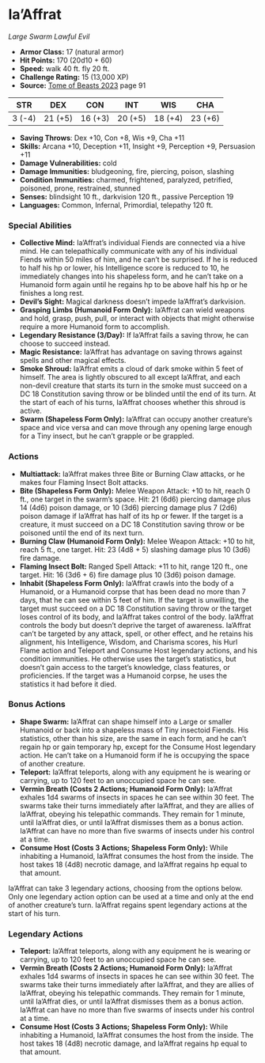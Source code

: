 # Ia’Affrat

*Large* *Swarm* *Lawful Evil*

- **Armor Class:** 17 (natural armor)
- **Hit Points:** 170 (20d10 + 60)
- **Speed:** walk 40 ft. fly 20 ft.
- **Challenge Rating:** 15 (13,000 XP)
- **Source:** [Tome of Beasts 2023](https://koboldpress.com/kpstore/product/tome-of-beasts-1-2023-edition/) page 91

| STR | DEX | CON | INT | WIS | CHA |
| --- | --- | --- | --- | --- | --- |
| 3 (-4) | 21 (+5) | 16 (+3) | 20 (+5) | 18 (+4) | 23 (+6) |

- **Saving Throws**: Dex +10, Con +8, Wis +9, Cha +11
- **Skills:** Arcana +10, Deception +11, Insight +9, Perception +9, Persuasion +11
- **Damage Vulnerabilities:** cold
- **Damage Immunities:** bludgeoning, fire, piercing, poison, slashing
- **Condition Immunities:** charmed, frightened, paralyzed, petrified, poisoned, prone, restrained, stunned
- **Senses:** blindsight 10 ft., darkvision 120 ft., passive Perception 19
- **Languages:** Common, Infernal, Primordial, telepathy 120 ft.

### Special Abilities

- **Collective Mind:** Ia’Affrat’s individual Fiends are connected via a hive mind. He can telepathically communicate with any of his individual Fiends within 50 miles of him, and he can’t be surprised. If he is reduced to half his hp or lower, his Intelligence score is reduced to 10, he immediately changes into his shapeless form, and he can’t take on a Humanoid form again until he regains hp to be above half his hp or he finishes a long rest.
- **Devil’s Sight:** Magical darkness doesn’t impede Ia’Affrat’s darkvision.
- **Grasping Limbs (Humanoid Form Only):** Ia’Affrat can wield weapons and hold, grasp, push, pull, or interact with objects that might otherwise require a more Humanoid form to accomplish.
- **Legendary Resistance (3/Day):** If Ia’Affrat fails a saving throw, he can choose to succeed instead.
- **Magic Resistance:** Ia’Affrat has advantage on saving throws against spells and other magical effects.
- **Smoke Shroud:** Ia’Affrat emits a cloud of dark smoke within 5 feet of himself. The area is lightly obscured to all except Ia’Affrat, and each non-devil creature that starts its turn in the smoke must succeed on a DC 18 Constitution saving throw or be blinded until the end of its turn. At the start of each of his turns, Ia’Affrat chooses whether this shroud is active.
- **Swarm (Shapeless Form Only):** Ia’Affrat can occupy another creature’s space and vice versa and can move through any opening large enough for a Tiny insect, but he can’t grapple or be grappled.

### Actions

- **Multiattack:** Ia’Affrat makes three Bite or Burning Claw attacks, or he makes four Flaming Insect Bolt attacks.
- **Bite (Shapeless Form Only):** Melee Weapon Attack: +10 to hit, reach 0 ft., one target in the swarm’s space. Hit: 21 (6d6) piercing damage plus 14 (4d6) poison damage, or 10 (3d6) piercing damage plus 7 (2d6) poison damage if Ia’Affrat has half of its hp or fewer. If the target is a creature, it must succeed on a DC 18 Constitution saving throw or be poisoned until the end of its next turn.
- **Burning Claw (Humanoid Form Only):** Melee Weapon Attack: +10 to hit, reach 5 ft., one target. Hit: 23 (4d8 + 5) slashing damage plus 10 (3d6) fire damage.
- **Flaming Insect Bolt:** Ranged Spell Attack: +11 to hit, range 120 ft., one target. Hit: 16 (3d6 + 6) fire damage plus 10 (3d6) poison damage.
- **Inhabit (Shapeless Form Only):** Ia’Affrat crawls into the body of a Humanoid, or a Humanoid corpse that has been dead no more than 7 days, that he can see within 5 feet of him. If the target is unwilling, the target must succeed on a DC 18 Constitution saving throw or the target loses control of its body, and Ia’Affrat takes control of the body. Ia’Affrat controls the body but doesn’t deprive the target of awareness. Ia’Affrat can’t be targeted by any attack, spell, or other effect, and he retains his alignment, his Intelligence, Wisdom, and Charisma scores, his Hurl Flame action and Teleport and Consume Host legendary actions, and his condition immunities. He otherwise uses the target’s statistics, but doesn’t gain access to the target’s knowledge, class features, or proficiencies. If the target was a Humanoid corpse, he uses the statistics it had before it died.

### Bonus Actions

- **Shape Swarm:** Ia’Affrat can shape himself into a Large or smaller Humanoid or back into a shapeless mass of Tiny insectoid Fiends. His statistics, other than his size, are the same in each form, and he can’t regain hp or gain temporary hp, except for the Consume Host legendary action. He can’t take on a Humanoid form if he is occupying the space of another creature.
- **Teleport:** Ia’Affrat teleports, along with any equipment he is wearing or carrying, up to 120 feet to an unoccupied space he can see.
- **Vermin Breath (Costs 2 Actions; Humanoid Form Only):** Ia’Affrat exhales 1d4 swarms of insects in spaces he can see within 30 feet. The swarms take their turns immediately after Ia’Affrat, and they are allies of Ia’Affrat, obeying his telepathic commands. They remain for 1 minute, until Ia’Affrat dies, or until Ia’Affrat dismisses them as a bonus action. Ia’Affrat can have no more than five swarms of insects under his control at a time.
- **Consume Host (Costs 3 Actions; Shapeless Form Only):** While inhabiting a Humanoid, Ia’Affrat consumes the host from the inside. The host takes 18 (4d8) necrotic damage, and Ia’Affrat regains hp equal to that amount.

Ia’Affrat can take 3 legendary actions, choosing from the options below. Only one legendary action option can be used at a time and only at the end of another creature’s turn. Ia’Affrat regains spent legendary actions at the start of his turn.

### Legendary Actions

- **Teleport:** Ia’Affrat teleports, along with any equipment he is wearing or carrying, up to 120 feet to an unoccupied space he can see.
- **Vermin Breath (Costs 2 Actions; Humanoid Form Only):** Ia’Affrat exhales 1d4 swarms of insects in spaces he can see within 30 feet. The swarms take their turns immediately after Ia’Affrat, and they are allies of Ia’Affrat, obeying his telepathic commands. They remain for 1 minute, until Ia’Affrat dies, or until Ia’Affrat dismisses them as a bonus action. Ia’Affrat can have no more than five swarms of insects under his control at a time.
- **Consume Host (Costs 3 Actions; Shapeless Form Only):** While inhabiting a Humanoid, Ia’Affrat consumes the host from the inside. The host takes 18 (4d8) necrotic damage, and Ia’Affrat regains hp equal to that amount.
